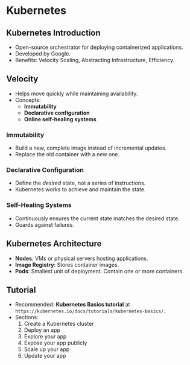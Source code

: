 # Kubernetes

## Kubernetes Introduction

*   Open-source orchestrator for deploying containerized applications.
*   Developed by Google.
*   Benefits: Velocity Scaling, Abstracting Infrastructure, Efficiency.

## Velocity

*   Helps move quickly while maintaining availability.
*   Concepts:
    *   **Immutability**
    *   **Declarative configuration**
    *   **Online self-healing systems**

### Immutability

*   Build a new, complete image instead of incremental updates.
*   Replace the old container with a new one.

### Declarative Configuration

*   Define the *desired* state, not a series of instructions.
*   Kubernetes works to achieve and maintain the state.

### Self-Healing Systems

*   Continuously ensures the current state matches the desired state.
*   Guards against failures.

## Kubernetes Architecture

*   **Nodes**: VMs or physical servers hosting applications.
*   **Image Registry**: Stores container images.
*   **Pods**: Smallest unit of deployment.  Contain one or more containers.

## Tutorial

*   Recommended: **Kubernetes Basics tutorial** at `https://kubernetes.io/docs/tutorials/kubernetes-basics/`.
*   Sections:
    1.  Create a Kubernetes cluster
    2.  Deploy an app
    3.  Explore your app
    4.  Expose your app publicly
    5.  Scale up your app
    6.  Update your app